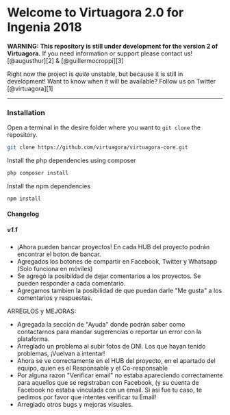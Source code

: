 # Welcome to Virtuagora 2.0 for Ingenia 2018

**WARNING: This repository is still under development for the version 2 of Virtuagora.**
If you need information or support please contact us! 
[@augusthur][2] & [@guillermocroppi][3]

Right now the project is *quite* unstable, but because it is still in development!
Want to know when it will be available? Follow us on Twitter  [@virtuagora][1]

---

### Installation
Open a terminal in the desire folder where you want to `git clone` the repository.
```bash
git clone https://github.com/virtuagora/virtuagora-core.git
```
Install the php dependencies using composer
```bash
php composer install
```
Install the npm dependencies
```bash
npm install
```

#### Changelog

##### v1.1
- ¡Ahora pueden bancar proyectos! En cada HUB del proyecto podrán encontrar el boton de bancar.
- Agregados los botones de compartir en Facebook, Twitter y Whatsapp (Solo funciona en móviles)
- Se agregó la posibildad de dejar comentarios a los proyectos. Se pueden responder a cada comentario.
- Agregamos tambien la posibilidad de que puedan darle "Me gusta" a los comentarios y respuestas.

ARREGLOS y MEJORAS: 

- Agregada la sección de "Ayuda" donde podrán saber como contactarnos para mandar sugerencias o reportar un error con la plataforma.
- Arreglado un problema al subir fotos de DNI. Los que hayan tenido problemas, ¡Vuelvan a intentar!
- Ahora se ve correctamente en el HUB del proyecto, en el apartado del equipo, quien es el Responsable y el Co-responsable
- Por alguna razon "Verificar email" no estaba apareciendo correctamente para aquellos que se registraban con Facebook, (y su cuenta de Facebook no estaba vinculada con un email. Si asi fue tu caso, te pedimos por favor que intentes verificar tu Email! 
- Arreglado otros bugs y mejoras visuales.

